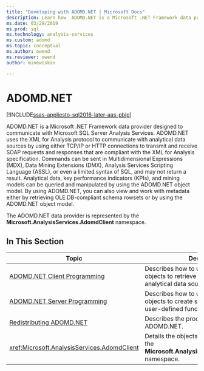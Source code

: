 ```yaml
---
title: "Developing with ADOMD.NET | Microsoft Docs"
description: Learn how  ADOMD.NET is a Microsoft .NET Framework data provider designed to communicate with Microsoft SQL Server Analysis Services (SSAS).
ms.date: 03/29/2019
ms.prod: sql
ms.technology: analysis-services
ms.custom: adomd
ms.topic: conceptual
ms.author: owend
ms.reviewer: owend
author: minewiskan

---
```

# ADOMD.NET

[!INCLUDE[ssas-appliesto-sql2016-later-aas-pbip](../includes/ssas-appliesto-sql2016-later-aas-pbip.md)]

  ADOMD.NET is a Microsoft .NET Framework data provider designed to communicate with Microsoft SQL Server Analysis Services. ADOMD.NET uses the XML for Analysis protocol to communicate with analytical data sources by using either TCP/IP or HTTP connections to transmit and receive SOAP requests and responses that are compliant with the XML for Analysis specification. Commands can be sent in Multidimensional Expressions (MDX), Data Mining Extensions (DMX), Analysis Services Scripting Language (ASSL), or even a limited syntax of SQL, and may not return a result. Analytical data, key performance indicators (KPIs), and mining models can be queried and manipulated by using the ADOMD.NET object model. By using ADOMD.NET, you can also view and work with metadata either by retrieving OLE DB-compliant schema rowsets or by using the ADOMD.NET object model.  
  
 The ADOMD.NET data provider is represented by the **Microsoft.AnalysisServices.AdomdClient** namespace.  
  
## In This Section  
  
|Topic|Description|  
|-----------|-----------------|  
|[ADOMD.NET Client Programming](multidimensional-models-adomd-net-client/adomd-net-client-programming.md)|Describes how to use ADOMD.NET client objects to retrieve data and metadata from analytical data sources.|  
|[ADOMD.NET Server Programming](multidimensional-models-adomd-net-server/adomd-net-server-programming.md)|Describes how to use ADOMD.NET server objects to create stored procedures and user-defined functions.|  
|[Redistributing ADOMD.NET](redistributing-adomd-net.md)|Describes the process of redistributing ADOMD.NET.|  
|<xref:Microsoft.AnalysisServices.AdomdClient>|Details the objects that are contained in the **Microsoft.AnalysisServices.AdomdClient** namespace.|  
 
